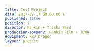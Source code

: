 ```yaml
---
title: Test Project
date: 2017-09-17 00:00:00 Z
published: false
position: 7
director: Rankin + Trisha Ward
production-company: Rankin Film + TBWA
equipment: RED Dragon
layout: project
---
```


